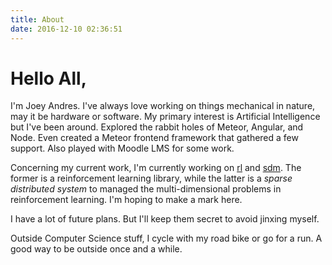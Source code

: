 ```yaml
---
title: About
date: 2016-12-10 02:36:51
---
```

# Hello All,

I'm  Joey Andres. I've always love working on things mechanical in nature, may it be hardware or software. My primary interest is Artificial Intelligence but I've been around. Explored the rabbit holes of Meteor, Angular, and Node. Even created a Meteor frontend framework that gathered a few support. Also played with Moodle LMS for some work.
 
Concerning my current work, I'm currently working on [rl](https://github.com/JoeyAndres/rl) and [sdm](https://github.com/JoeyAndres/sparse-distributed-memory). The former is a reinforcement learning library, while the latter is a _sparse distributed system_ to managed the multi-dimensional problems in reinforcement learning. I'm hoping to make a mark here.

I have a lot of future plans. But I'll keep them secret to avoid jinxing myself.

Outside Computer Science stuff, I cycle with my road bike or go for a run. A good way to be outside once and a while.